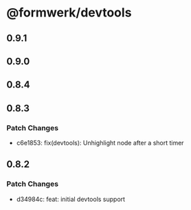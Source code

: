 # @formwerk/devtools

## 0.9.1

## 0.9.0

## 0.8.4

## 0.8.3

### Patch Changes

- c6e1853: fix(devtools): Unhighlight node after a short timer

## 0.8.2

### Patch Changes

- d34984c: feat: initial devtools support
